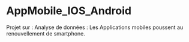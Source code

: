 # AppMobile_IOS_Android
Projet sur : Analyse de données : Les Applications mobiles poussent au renouvellement de smartphone. 
